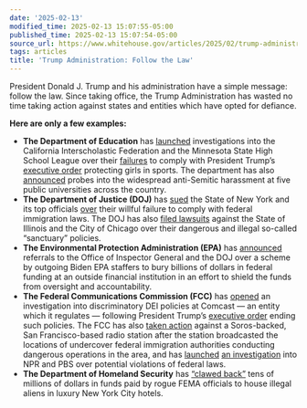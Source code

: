 ```yaml
---
date: '2025-02-13'
modified_time: 2025-02-13 15:07:55-05:00
published_time: 2025-02-13 15:07:54-05:00
source_url: https://www.whitehouse.gov/articles/2025/02/trump-administration-follow-the-law/
tags: articles
title: 'Trump Administration: Follow the Law'
---
```

 
President Donald J. Trump and his administration have a simple message:
follow the law. Since taking office, the Trump Administration has wasted
no time taking action against states and entities which have opted for
defiance.

**Here are only a few examples:**

-   **The Department of Education** has
    [launched](https://www.ed.gov/about/news/press-release/us-department-of-education-launches-title-ix-investigations-two-athletic-associations)
    investigations into the California Interscholastic Federation and
    the Minnesota State High School League over their
    [failures](https://www.startribune.com/minnesota-high-school-league-under-federal-investigation-over-transgender-executive-order/601221147)
    to comply with President Trump’s [executive
    order](https://www.whitehouse.gov/presidential-actions/2025/02/keeping-men-out-of-womens-sports/)
    protecting girls in sports. The department has also
    [announced](https://www.ed.gov/about/news/press-release/us-department-of-education-probes-cases-of-antisemitism-five-universities)
    probes into the widespread anti-Semitic harassment at five public
    universities across the country.
-   **The Department of Justice (DOJ)** has
    [sued](https://x.com/RapidResponse47/status/1889800647631114344) the
    State of New York and its top officials
    [over](https://x.com/RapidResponse47/status/1889800647631114344)
    their willful failure to comply with federal immigration laws. The
    DOJ has also [filed
    lawsuits](https://www.nbcnews.com/politics/immigration/trump-administration-sues-illinois-chicago-sanctuary-city-policies-rcna191079)
    against the State of Illinois and the City of Chicago over their
    dangerous and illegal so-called “sanctuary” policies.
-   **The Environmental Protection Administration (EPA)** has
    [announced](https://x.com/epaleezeldin/status/1889840040622321778)
    referrals to the Office of Inspector General and the DOJ over a
    scheme by outgoing Biden EPA staffers to bury billions of dollars in
    federal funding at an outside financial institution in an effort to
    shield the funds from oversight and accountability.
-   **The Federal Communications Commission (FCC)** has
    [opened](https://x.com/BrendanCarrFCC/status/1889752017150812321) an
    investigation into discriminatory DEI policies at Comcast — an
    entity which it regulates — following President Trump’s [executive
    order](https://www.whitehouse.gov/presidential-actions/2025/01/ending-radical-and-wasteful-government-dei-programs-and-preferencing/)
    ending such policies. The FCC has also [taken
    action](https://www.foxnews.com/media/fcc-chair-says-its-really-concerning-soros-backed-radio-station-exposed-undercover-ice-agents)
    against a Soros-backed, San Francisco-based radio station after the
    station broadcasted the locations of undercover federal immigration
    authorities conducting dangerous operations in the area, and has
    [launched](https://freebeacon.com/media/has-brendan-carr-finally-figured-out-how-to-stop-npr/)
    [an
    investigation](https://www.npr.org/2025/01/30/nx-s1-5281162/fcc-npr-pbs-investigation)
    into NPR and PBS over potential violations of federal laws.
-   **The Department of Homeland Security** has [“clawed
    back”](https://x.com/Sec_Noem/status/1889745682631721051) tens of
    millions of dollars in funds paid by rogue FEMA officials to house
    illegal aliens in luxury New York City hotels.
